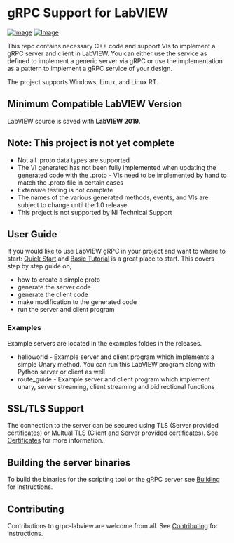# gRPC Support for LabVIEW

[![Image](https://www.vipm.io/package/ni_lib_labview_grpc_library/badge.svg?metric=installs)](https://www.vipm.io/package/ni_lib_labview_grpc_library/) [![Image](https://www.vipm.io/package/ni_lib_labview_grpc_library/badge.svg?metric=stars)](https://www.vipm.io/package/ni_lib_labview_grpc_library/)

This repo contains necessary C++ code and support VIs to implement a gRPC server and client in LabVIEW. You can either use the service as defined to implement a generic server via gRPC or use the implementation as a pattern to implement a gRPC service of your design.

The project supports Windows, Linux, and Linux RT.

## Minimum Compatible LabVIEW Version

LabVIEW source is saved with __LabVIEW 2019__.

## Note: This project is not yet complete
* Not all .proto data types are supported
* The VI generated has not been fully implemented when updating the generated code with the .proto - VIs need to be implemented by hand to match the .proto file in certain cases
* Extensive testing is not complete
* The names of the various generated methods, events, and VIs are subject to change until the 1.0 release
* This project is not supported by NI Technical Support

## User Guide

If you would like to use LabVIEW gRPC in your project and want to where to start: [Quick Start](docs/QuickStart.md) and [Basic Tutorial](docs/BasicsTutorial.md) is a great place to start. This covers step by step guide on,
* how to create a simple proto
* generate the server code
* generate the client code
* make modification to the generated code
* run the server and client program

### Examples

Example servers are located in the examples foldes in the releases.
* helloworld - Example server and client program which implements a simple Unary method. You can run this LabVIEW program along with Python server or client as well
* route_guide - Example server and client program which implement unary, server streaming, client streaming and bidirectional functions

## SSL/TLS Support

The connection to the server can be secured using TLS (Server provided certificates) or Multual TLS (Client and Server provided certificates).
See [Certificates](docs/Certificates.md) for more information.

## Building the server binaries
To build the binaries for the scripting tool or the gRPC server see [Building](docs/Building.md) for instructions.

## Contributing
Contributions to grpc-labview are welcome from all. See [Contributing](CONTRIBUTING.md) for instructions.

